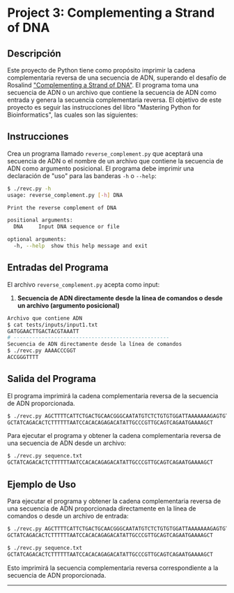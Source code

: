 # Project 3: Complementing a Strand of DNA

## Descripción

Este proyecto de Python tiene como propósito imprimir la cadena complementaria reversa de una secuencia de ADN, superando el desafío de Rosalind ["Complementing a Strand of DNA"](https://rosalind.info/problems/revc/). El programa toma una secuencia de ADN o un archivo que contiene la secuencia de ADN como entrada y genera la secuencia complementaria reversa. El objetivo de este proyecto es seguir las instrucciones del libro "Mastering Python for Bioinformatics", las cuales son las siguientes:

## Instrucciones

Crea un programa llamado `reverse_complement.py` que aceptará una secuencia de ADN o el nombre de un archivo que contiene la secuencia de ADN como argumento posicional. El programa debe imprimir una declaración de "uso" para las banderas `-h` o `--help`:

```sh
$ ./revc.py -h
usage: reverse_complement.py [-h] DNA

Print the reverse complement of DNA

positional arguments:
  DNA     Input DNA sequence or file

optional arguments:
  -h, --help  show this help message and exit
```

## Entradas del Programa

El archivo `reverse_complement.py` acepta como input:

1. **Secuencia de ADN directamente desde la línea de comandos o desde un archivo (argumento posicional)**
```sh
Archivo que contiene ADN
$ cat tests/inputs/input1.txt
GATGGAACTTGACTACGTAAATT
# --------------------------------------------------
Secuencia de ADN directamente desde la línea de comandos
$ ./revc.py AAAACCCGGT
ACCGGGTTTT
```

## Salida del Programa

El programa imprimirá la cadena complementaria reversa de la secuencia de ADN proporcionada.

```sh
$ ./revc.py AGCTTTTCATTCTGACTGCAACGGGCAATATGTCTCTGTGTGGATTAAAAAAAGAGTGTCTGATAGCAGC
GCTATCAGACACTCTTTTTTAATCCACACAGAGACATATTGCCCGTTGCAGTCAGAATGAAAAGCT
```

Para ejecutar el programa y obtener la cadena complementaria reversa de una secuencia de ADN desde un archivo:

```sh
$ ./revc.py sequence.txt
GCTATCAGACACTCTTTTTTAATCCACACAGAGACATATTGCCCGTTGCAGTCAGAATGAAAAGCT
```

## Ejemplo de Uso

Para ejecutar el programa y obtener la cadena complementaria reversa de una secuencia de ADN proporcionada directamente en la línea de comandos o desde un archivo de entrada:

```sh
$ ./revc.py AGCTTTTCATTCTGACTGCAACGGGCAATATGTCTCTGTGTGGATTAAAAAAAGAGTGTCTGATAGCAGC
GCTATCAGACACTCTTTTTTAATCCACACAGAGACATATTGCCCGTTGCAGTCAGAATGAAAAGCT

$ ./revc.py sequence.txt
GCTATCAGACACTCTTTTTTAATCCACACAGAGACATATTGCCCGTTGCAGTCAGAATGAAAAGCT
```

Esto imprimirá la secuencia complementaria reversa correspondiente a la secuencia de ADN proporcionada.

---
